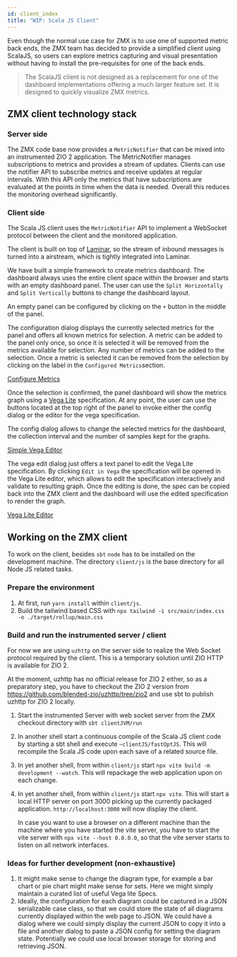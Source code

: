 ```yaml
---
id: client_index
title: "WIP: Scala JS Client"
---
```


Even though the normal use case for ZMX is to use one of supported metric back ends, the ZMX team has decided 
to provide a simplified client using ScalaJS, so users can explore metrics capturing and visual presentation 
without having to install the pre-requisites for one of the back ends. 

> The ScalaJS client is not designed as a replacement for one of the dashboard implementations offering a 
> much larger feature set. It is designed to quickly visualize ZMX metrics.

## ZMX client technology stack

### Server side

The ZMX code base now provides a `MetricNotifier` that can be mixed into an instrumented ZIO 2 application. 
The MetricNotifier manages subscriptions to metrics and provides a stream of updates. Clients can use the 
notifier API to subscribe metrics and receive updates at regular intervals. With this API only the metrics 
that have subscriptions are evaluated at the points in time when the data is needed. Overall this reduces 
the monitoring overhead significantly. 

### Client side

The Scala JS client uses the `MetricNotifier` API to implement a WebSocket protocol between the client and the 
monitored application. 

The client is built on top of [Laminar](https://laminar.dev/), so the stream of inbound messages is turned into 
a airstream, which is tightly integrated into Laminar. 

We have built a simple framework to create metrics dashboard. The dashboard always uses the entire client space 
within the browser and starts with an empty dashboard panel. The user can use the `Split Horizontally` and 
`Split Vertically` buttons to change the dashboard layout. 

An empty panel can be configured by clicking on the `+` button in the middle of the panel. 

The configuration dialog displays the currently selected metrics for the panel and offers all known metrics 
for selection. A metric can be added to the panel only once, so once it is selected it will be removed from the 
metrics available for selection. Any number of metrics can be added to the selection. Once a metric is selected it can be removed from the selection by clicking on the label in the `Configured Metrics`section. 

[Configure Metrics](/zio-zmx/img/jsclient-config.png)

Once the selection is confirmed, the panel dashboard will show the metrics graph using a [Vega Lite](https://vega.github.io/vega-lite/) specification. At any point, the user can use the buttons located at the top right 
of the panel to invoke either the config dialog or the editor for the vega specification. 

The config dialog allows to change the selected metrics for the dashboard, the collection interval and the number of samples kept for the graphs. 

[Simple Vega Editor](/zio-zmx/img/jsclient-vegaedit.png)

The vega edit dialog just offers a text panel to edit the Vega Lite specification. By clicking `Edit in Vega` 
the specification will be opened in the Vega Lite editor, which allows to edit the specification interactively 
and validate to resulting graph. Once the editing is done, the spec can be copied back into the ZMX client and 
the dashboard will use the edited specification to render the graph.

[Vega Lite Editor](/zio-zmx/img/vegalite-edit.png)

## Working on the ZMX client 

To work on the client, besides `sbt` `node` has to be installed on the development machine. The directory `client/js`
is the base directory for all Node JS related tasks. 

### Prepare the environment

1. At first, run `yarn install` within `client/js`. 
1. Build the tailwind based CSS with `npx tailwind -i src/main/index.css -o ./target/rollup/main.css`

### Build and run the instrumented server / client

For now we are using `uzhttp` on the server side to realize the Web Socket protocol required by the client. 
This is a temporary solution until ZIO HTTP is available for ZIO 2. 

At the moment, uzhttp has no official release for ZIO 2 either, so as a preparatory step, you have 
to checkout the ZIO 2 version from https://github.com/blended-zio/uzhttp/tree/zio2 and use sbt to publish 
uzhttp for ZIO 2 locally. 

1. Start the instrumented Server with web socket server from the ZMX checkout directory with `sbt clientJVM/run`
1. In another shell start a continuous compile of the Scala JS client code by starting a sbt shell and execute `~clientJS/fastOptJS`. This will recompile the Scala JS code upon each save of a related source file.
1. In yet another shell, from within `client/js` start `npx vite build -m development --watch`. This will repackage
   the web application upon on each change. 
1. In yet another shell, from within `client/js` start `npx vite`. This will start a local HTTP server on port 
   3000 picking up the currently packaged application. `http://localhost:3000` will now display the client. 

   In case you want to use a browser on a different machine than the machine where you have started the vite 
   server, you have to start the vite server with `npx vite --host 0.0.0.0`, so that the vite server starts to 
   listen on all network interfaces.    

### Ideas for further development (non-exhaustive)

1. It might make sense to change the diagram type, for example a bar chart or pie chart might make sense for sets. Here we might simply maintain a curated list of useful Vega lite Specs. 
1. Ideally, the configuration for each diagram could be captured in a JSON serializable case class, so that we could
   store the state of all diagrams currently displayed within the web page to JSON. We could have a dialog where we 
   could simply display the current JSON to copy it into a file and another dialog to paste a JSON config for setting 
   the diagram state. Potentially we could use local browser storage for storing and retrieving JSON. 
   




